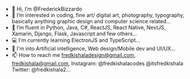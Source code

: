 - 👋 Hi, I’m @FrederickBizzardo
- 👀 I’m interested in coding, fine art/ digital art, photography, typography, basically anything graphic design and computer science related...
- 🌱 I’m fluent in Python, Java, C#, ReactJS, React Native, NextJS, Xamarin, Django, Flask, Javascript and few others...
- 💻 I'm currently learning ElectronJS and TypeScript...
- 💞️ I'm into Artificial intelligence, Web design/Mobile dev and UI/UX...
- 📫 How to reach me fredkishaladesign@gmail.com, fredkishala@gmail.com, Instagram: @fredkishalacodes @itsfredkishala Twitter: @fredkishala2...

<!---
FrederickBizzardo/FrederickBizzardo is a ✨ special ✨ repository because its `README.md` (this file) appears on your GitHub profile.
You can click the Preview link to take a look at your changes.
--->
